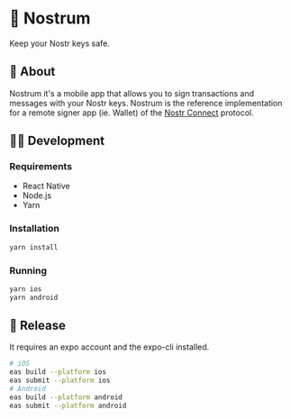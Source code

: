 # 🌊 Nostrum

Keep your Nostr keys safe. 


## 📖 About

Nostrum it's a mobile app that allows you to sign transactions and messages with your Nostr keys. 
Nostrum is the reference implementation for a remote signer app (ie. Wallet) of the [Nostr Connect](https://github.com/nostr-connect/nips/blob/nostr-connect/nip-nostr-connect.md) protocol.



## 👩‍💻 Development

### Requirements

- React Native
- Node.js
- Yarn


### Installation

```bash
yarn install
```

### Running

```bash
yarn ios
yarn android
```

## 🚢 Release

It requires an expo account and the expo-cli installed.

```bash
# iOS
eas build --platform ios
eas submit --platform ios
# Android
eas build --platform android
eas submit --platform android
```

